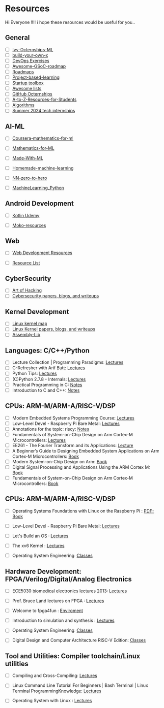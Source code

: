 # Resources
Hi Everyone !!!!
i hope these resources would be useful for you..

## General
- [ ] [Ivy-Octernships-ML](https://github.com/GitHub-Octernships/Ivy-Octernships-ML) <br>
- [ ] [build-your-own-x](https://github.com/codecrafters-io/build-your-own-x) <br>
- [ ] [DevOps Exercises](https://github.com/bregman-arie/devops-exercises) <br>
- [ ] [Awesome-GSoC-roadmap](https://github.com/realabbas/awesome-gsoc-roadmap) <br>
- [ ] [Roadmaps](https://github.com/WeMakeDevs/roadmaps) <br>
- [ ] [Project-based-learning](https://github.com/practical-tutorials/project-based-learning) <be>
- [ ] [Startup toolbox ](https://github.com/alexanderisora/startuptoolbox) <be>
- [ ] [Awesome lists](https://github.com/sindresorhus/awesome) <be>
- [ ] [GitHub Octernships](https://github.com/education/Octernships) <be>
- [ ] [A-to-Z-Resources-for-Students](https://github.com/dipakkr/A-to-Z-Resources-for-Students) <be>
- [ ] [Algorithms](https://github.com/Kumar-laxmi/Algorithms) <be>
- [ ] [Summer 2024 tech internships](https://github.com/SimplifyJobs/Summer2024-Internships) <be>

## AI-ML
- [ ] [Coursera-mathematics-for-ml](https://github.com/ertsiger/coursera-mathematics-for-ml) <br>
- [ ] [Mathematics-for-ML](https://github.com/dair-ai/Mathematics-for-ML) <br>
- [ ] [Made-With-ML](https://github.com/GokuMohandas/Made-With-ML) <br>
- [ ] [Homemade-machine-learning](https://github.com/trekhleb/homemade-machine-learning) <br>
- [ ] [NN-zero-to-hero](https://github.com/karpathy/nn-zero-to-hero) <br>
- [ ] [MachineLearning_Python](https://github.com/lawlite19/MachineLearning_Python) <be>


## Android Development
- [ ] [Kotlin Udemy](https://github.com/hussien89aa/KotlinUdemy) <be>
- [ ] [Moko-resources](https://github.com/icerockdev/moko-resources) <be>
 

## Web
- [ ] [Web Development Resources](https://github.com/markodenic/web-development-resources) <be>
- [ ] [Resource List](https://github.com/dargaCode/WebDevStudyResources) <be>


## CyberSecurity
- [ ] [Art of Hacking](https://github.com/The-Art-of-Hacking/h4cker) <br>
- [ ] [Cybersecurity papers, blogs, and writeups](https://github.com/0xor0ne/awesome-list) <br>

## Kernel Development
- [ ] [Linux kernel map](https://github.com/makelinux/linux_kernel_map) <br>
- [ ] [Linux Kernel papers, blogs, and writeups](https://github.com/0xor0ne/awesome-list) <br>
- [ ] [Assembly-Lib](https://github.com/oded8bit/Assembly-Lib) <br>

## Languages: C/C++/Python
- [ ] Lecture Collection | Programming Paradigms: [Lectures](https://www.youtube.com/playlist?list=PL9D558D49CA734A02) <br>
- [ ] C-Refresher with Arif Butt: [Lectures](https://www.youtube.com/playlist?list=PL7B2bn3G_wfD8xy4lUaoItwwJ3zKlpuUe) <br>
- [ ] Python Tips:  [Lectures](https://www.youtube.com/playlist?list=PLP8GkvaIxJP3ignHY_Dq7bFsvwzAcqZ1i) <br>
- [ ] (C)Python 2.7.8 - Internals: [Lectures](https://www.youtube.com/playlist?list=PL_bZxIeSa3_-jLnTCaBSDYtJUBPuat10A) <br>
- [ ] Practical Programming in C: [Notes](Languages/6.087-january-iap-2010/) <br>
- [ ] Introduction to C and C++: [Notes](Languages/6.s096-january-iap-2013/) <br>

## CPUs: ARM-M/ARM-A/RISC-V/DSP
- [ ] Modern Embedded Systems Programming Course: [Lectures](https://www.youtube.com/playlist?list=PLPW8O6W-1chwyTzI3BHwBLbGQoPFxPAPM) <br>
- [ ] Low-Level Devel - Raspberry Pi Bare Metal: [Lectures](https://www.youtube.com/playlist?list=PLVxiWMqQvhg9FCteL7I0aohj1_YiUx1x8) <br>
- [ ] Annotations for the topic: riscy:  [Notes](https://riscy.handmade.network/episode/riscy) <br>
- [ ] Fundamentals of System-on-Chip Design on Arm Cortex-M Microcontrollers: [Lectures](https://www.arm.com/resources/education/books/fundamentals-soc) <br>
- [ ] EE261 - The Fourier Transform and its Applications: [Lecture](https://see.stanford.edu/Course/EE261/137) <br>
- [ ] A Beginner’s Guide to Designing Embedded System Applications on Arm Cortex-M Microcontrollers: [Book](CPUs/arm-designing-embedded-system-application-cortex-m.pdf) <br>
- [ ] Modern System-on-Chip Design on Arm: [Book](CPUs/arm-modern-soc-design-on-arm.pdf) <br>
- [ ] Digital Signal Processing and Applications Using the ARM Cortex M: [Book](CPUs/[Donald_S._Reay]_Digital_Signal_Processing_Using_t(BookZZ.org).pdf) <br>
- [ ] Fundamentals of System-on-Chip Design on Arm Cortex-M Microcontrollers: [Book](CPUs/arm-fundamentals-soc.pdf) <br>

## CPUs: ARM-M/ARM-A/RISC-V/DSP
- [ ] Operating Systems Foundations with Linux on the Raspberry Pi : [PDF-Book](Operating-System/operating-systems-foundations-with-linux-on-the-raspberry-pi.pdf) <br>
- [ ] Low-Level Devel - Raspberry Pi Bare Metal: [Lectures](https://www.youtube.com/playlist?list=PLVxiWMqQvhg9FCteL7I0aohj1_YiUx1x8) <br>
- [ ] Let's Build an OS :  [Lectures](https://www.youtube.com/playlist?list=PLvPRqTZ5Cxw5uxJ0_VKOUc0t5b6_IpBNS) <br>
- [ ] The xv6 Kernel : [Lectures](https://www.youtube.com/playlist?list=PLbtzT1TYeoMhTPzyTZboW_j7TPAnjv9XB) <br>
- [ ] Operating System Engineering: [Classes](https://pdos.csail.mit.edu/6.1810/2022/schedule.html) <be>


## Hardware Development: FPGA/Verilog/Digital/Analog Electronics
- [ ] ECE5030 biomedical electronics lectures 2013: [Lectures](https://www.youtube.com/playlist?list=PLKcjQ_UFkrd7zbPHRkDpB7i113wDG_Rb3) <br>
- [ ] Prof. Bruce Land lectures on FPGA : [Lectures](https://www.youtube.com/playlist?list=PLJ1LeUHJNHKhhKJQ-oFYcefHJ7e0TI8jn) <br>
- [ ] Welcome to fpga4fun :  [Enviroment](https://www.fpga4fun.com/) <br>
- [ ] Introduction to simulation and synthesis : [Lectures](https://www.youtube.com/playlist?list=PLpw63d1njaS0WwlW4v15HBSm9KT4B4Com) <br>
- [ ] Operating System Engineering: [Classes](https://pdos.csail.mit.edu/6.1810/2022/schedule.html) <be>
- [ ] Digital Design and Computer Architecture RISC-V Edition: [Classes](DDCArv_Companion) <be>


## Tool and Utilities: Compiler toolchain/Linux utilities
- [ ] Compiling and Cross-Compiling: [Lectures](https://www.youtube.com/playlist?list=PLIz6U0slZNq2TS1zSUjZHgxBjAJL4nb92) <br>
- [ ] Linux Command Line Tutorial For Beginners | Bash Terminal | Linux Terminal ProgrammingKnowledge: [Lectures](https://www.youtube.com/playlist?list=PLS1QulWo1RIb9WVQGJ_vh-RQusbZgO_As) <br>
- [ ] Operating System with Linux :  [Lectures](https://www.youtube.com/playlist?list=PL7B2bn3G_wfBuJ_WtHADcXC44piWLRzr8) <br>






